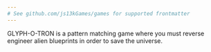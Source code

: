```yaml
---
# See github.com/js13kGames/games for supported frontmatter
---
```

GLYPH-O-TRON is a pattern matching game where you must reverse engineer alien blueprints in order to save the universe.